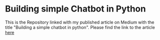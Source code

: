 # Building simple Chatbot in Python 

This is the Repository linked with my published article on Medium with the title "Building a simple chatbot in python". Please find the link to the article [here]()
